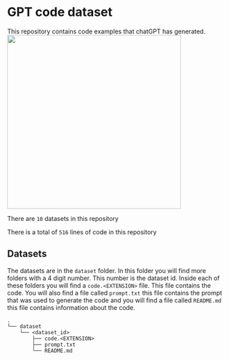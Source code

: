 # GPT code dataset
This repository contains code examples that chatGPT has generated.
<img src="https://i.insider.com/63ef9e660270b1001984d9ce?width=2000&format=jpeg&auto=webp" width=400>

There are `10` datasets in this repository

There is a total of `516` lines of code in this repository

## Datasets
The datasets are in the `dataset` folder. In this folder you will find more folders with a 4 digit number. This number is the dataset id. Inside each of these folders you will find a `code.<EXTENSION>` file. This file contains the code. You will also find a file called `prompt.txt` this file contains the prompt that was used to generate the code and you will find a file called `README.md` this file contains information about the code.

```
.
└── dataset
    └── <dataset_id>
        ├── code.<EXTENSION>
        ├── prompt.txt
        └── README.md
```

